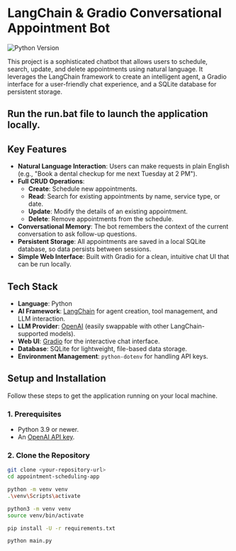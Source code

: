 # LangChain & Gradio Conversational Appointment Bot

![Python Version](https://img.shields.io/badge/python-3.9+-blue.svg)

This project is a sophisticated chatbot that allows users to schedule, search, update, and delete appointments using natural language. It leverages the LangChain framework to create an intelligent agent, a Gradio interface for a user-friendly chat experience, and a SQLite database for persistent storage.
## Run the run.bat file to launch the application locally.

## Key Features

-   **Natural Language Interaction**: Users can make requests in plain English (e.g., "Book a dental checkup for me next Tuesday at 2 PM").
-   **Full CRUD Operations**:
    -   **Create**: Schedule new appointments.
    -   **Read**: Search for existing appointments by name, service type, or date.
    -   **Update**: Modify the details of an existing appointment.
    -   **Delete**: Remove appointments from the schedule.
-   **Conversational Memory**: The bot remembers the context of the current conversation to ask follow-up questions.
-   **Persistent Storage**: All appointments are saved in a local SQLite database, so data persists between sessions.
-   **Simple Web Interface**: Built with Gradio for a clean, intuitive chat UI that can be run locally.

## Tech Stack

-   **Language**: Python
-   **AI Framework**: [LangChain](https://www.langchain.com/) for agent creation, tool management, and LLM interaction.
-   **LLM Provider**: [OpenAI](https://openai.com/) (easily swappable with other LangChain-supported models).
-   **Web UI**: [Gradio](https://www.gradio.app/) for the interactive chat interface.
-   **Database**: SQLite for lightweight, file-based data storage.
-   **Environment Management**: `python-dotenv` for handling API keys.


## Setup and Installation

Follow these steps to get the application running on your local machine.

### 1. Prerequisites

-   Python 3.9 or newer.
-   An [OpenAI API key](https://platform.openai.com/account/api-keys).

### 2. Clone the Repository

```bash
git clone <your-repository-url>
cd appointment-scheduling-app

python -m venv venv
.\venv\Scripts\activate

python3 -m venv venv
source venv/bin/activate

pip install -U -r requirements.txt

python main.py
